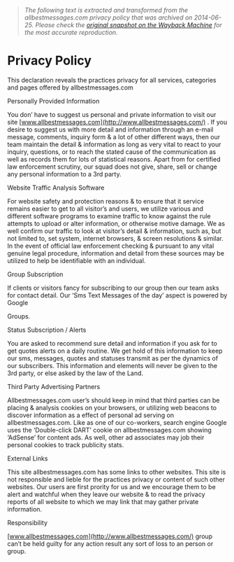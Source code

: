 > *The following text is extracted and transformed from the allbestmessages.com privacy policy that was archived on 2014-06-25. Please check the [original snapshot on the Wayback Machine](https://web.archive.org/web/20140625125624id_/http%3A//www.allbestmessages.com/privacy-policy.php) for the most accurate reproduction.*

# Privacy Policy

This declaration reveals the practices privacy for all services, categories and pages offered by allbestmessages.com  


Personally Provided Information  


You don’ have to suggest us personal and private information to visit our site [www.allbestmessages.com](http://www.allbestmessages.com/) . If you desire to suggest us with more detail and information through an e-mail message, comments, inquiry form & a lot of other different ways, then our team maintain the detail & information as long as very vital to react to your inquiry, questions, or to reach the stated cause of the communication as well as records them for lots of statistical reasons. Apart from for certified law enforcement scrutiny, our squad does not give, share, sell or change any personal information to a 3rd party.  


Website Traffic Analysis Software  


For website safety and protection reasons & to ensure that it service remains easier to get to all visitor’s and users, we utilize various and different software programs to examine traffic to know against the rule attempts to upload or alter information, or otherwise motive damage. We as well confirm our traffic to look at visitor’s detail & information, such as, but not limited to, set system, internet browsers, & screen resolutions & similar. In the event of official law enforcement checking & pursuant to any vital genuine legal procedure, information and detail from these sources may be utilized to help be identifiable with an individual.  


Group Subscription  


If clients or visitors fancy for subscribing to our group then our team asks for contact detail. Our ‘Sms Text Messages of the day’ aspect is powered by Google 

Groups.  


Status Subscription / Alerts  


You are asked to recommend sure detail and information if you ask for to get quotes alerts on a daily routine. We get hold of this information to keep our sms, messages, quotes and statuses transmit as per the dynamics of our subscribers. This information and elements will never be given to the 3rd party, or else asked by the law of the Land.  


Third Party Advertising Partners  


Allbestmessages.com user’s should keep in mind that third parties can be placing & analysis cookies on your browsers, or utilizing web beacons to discover information as a effect of personal ad serving on allbestmessages.com. Like as one of our co-workers, search engine Google uses the ‘Double-click DART’ cookie on allbestmessages.com showing ‘AdSense’ for content ads. As well, other ad associates may job their personal cookies to track publicity stats.  


External Links  


This site allbestmessages.com has some links to other websites. This site is not responsible and lieble for the practices privacy or content of such other websites. Our users are first prority for us and we encourage them to be alert and watchful when they leave our website & to read the privacy reports of all website to which we may link that may gather private information.  


Responsibility  


[www.allbestmessages.com](http://www.allbestmessages.com/) group can’t be held guilty for any action result any sort of loss to an person or group.  

